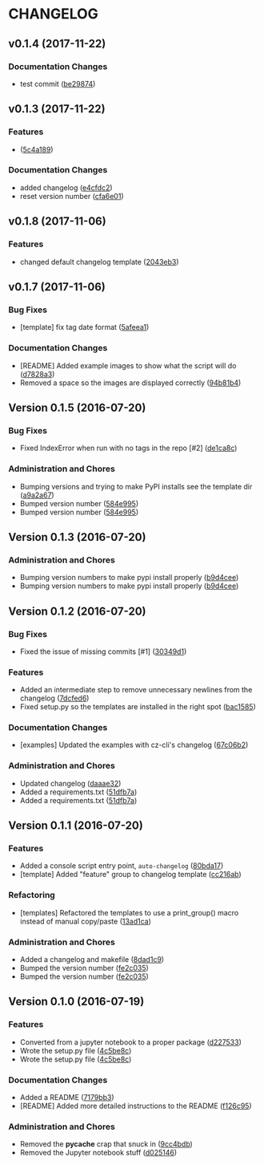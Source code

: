 # CHANGELOG



## v0.1.4 (2017-11-22)





### Documentation Changes
- test commit ([be29874](https://bitbucket.org/panorays/auto-changelog/commits/be29874))





## v0.1.3 (2017-11-22)


### Features
-  ([5c4a189](https://bitbucket.org/panorays/auto-changelog/commits/5c4a189))




### Documentation Changes
- added changelog ([e4cfdc2](https://bitbucket.org/panorays/auto-changelog/commits/e4cfdc2))
- reset version number ([cfa6e01](https://bitbucket.org/panorays/auto-changelog/commits/cfa6e01))





## v0.1.8 (2017-11-06)


### Features
- changed default changelog template ([2043eb3](https://bitbucket.org/panorays/auto-changelog/commits/2043eb3))








## v0.1.7 (2017-11-06)

### Bug Fixes
- [template] fix tag date format ([5afeea1](https://bitbucket.org/panorays/auto-changelog/commits/5afeea1))





### Documentation Changes
- [README] Added example images to show what the script will do ([d7828a3](https://bitbucket.org/panorays/auto-changelog/commits/d7828a3))
- Removed a space so the images are displayed correctly ([94b81b4](https://bitbucket.org/panorays/auto-changelog/commits/94b81b4))





## Version 0.1.5 (2016-07-20)

### Bug Fixes
- Fixed IndexError when run with no tags in the repo [#2] ([de1ca8c](https://bitbucket.org/panorays/auto-changelog/commits/de1ca8c))






### Administration and Chores
- Bumping versions and trying to make PyPI installs see the template dir ([a9a2a67](https://bitbucket.org/panorays/auto-changelog/commits/a9a2a67))
- Bumped version number ([584e995](https://bitbucket.org/panorays/auto-changelog/commits/584e995))
- Bumped version number ([584e995](https://bitbucket.org/panorays/auto-changelog/commits/584e995))




## Version 0.1.3 (2016-07-20)






### Administration and Chores
- Bumping version numbers to make pypi install properly ([b9d4cee](https://bitbucket.org/panorays/auto-changelog/commits/b9d4cee))
- Bumping version numbers to make pypi install properly ([b9d4cee](https://bitbucket.org/panorays/auto-changelog/commits/b9d4cee))




## Version 0.1.2 (2016-07-20)

### Bug Fixes
- Fixed the issue of missing commits [#1] ([30349d1](https://bitbucket.org/panorays/auto-changelog/commits/30349d1))


### Features
- Added an intermediate step to remove unnecessary newlines from the changelog ([7dcfed6](https://bitbucket.org/panorays/auto-changelog/commits/7dcfed6))
- Fixed setup.py so the templates are installed in the right spot ([bac1585](https://bitbucket.org/panorays/auto-changelog/commits/bac1585))




### Documentation Changes
- [examples] Updated the examples with cz-cli's changelog ([67c06b2](https://bitbucket.org/panorays/auto-changelog/commits/67c06b2))


### Administration and Chores
- Updated changelog ([daaae32](https://bitbucket.org/panorays/auto-changelog/commits/daaae32))
- Added a requirements.txt ([51dfb7a](https://bitbucket.org/panorays/auto-changelog/commits/51dfb7a))
- Added a requirements.txt ([51dfb7a](https://bitbucket.org/panorays/auto-changelog/commits/51dfb7a))




## Version 0.1.1 (2016-07-20)


### Features
- Added a console script entry point, `auto-changelog` ([80bda17](https://bitbucket.org/panorays/auto-changelog/commits/80bda17))
- [template] Added "feature" group to changelog template ([cc216ab](https://bitbucket.org/panorays/auto-changelog/commits/cc216ab))


### Refactoring
- [templates] Refactored the templates to use a print_group() macro instead of manual copy/paste ([13ad1ca](https://bitbucket.org/panorays/auto-changelog/commits/13ad1ca))




### Administration and Chores
- Added a changelog and makefile ([8dad1c9](https://bitbucket.org/panorays/auto-changelog/commits/8dad1c9))
- Bumped the version number ([fe2c035](https://bitbucket.org/panorays/auto-changelog/commits/fe2c035))
- Bumped the version number ([fe2c035](https://bitbucket.org/panorays/auto-changelog/commits/fe2c035))




## Version 0.1.0 (2016-07-19)


### Features
- Converted from a jupyter notebook to a proper package ([d227533](https://bitbucket.org/panorays/auto-changelog/commits/d227533))
- Wrote the setup.py file ([4c5be8c](https://bitbucket.org/panorays/auto-changelog/commits/4c5be8c))
- Wrote the setup.py file ([4c5be8c](https://bitbucket.org/panorays/auto-changelog/commits/4c5be8c))




### Documentation Changes
- Added a README ([7179bb3](https://bitbucket.org/panorays/auto-changelog/commits/7179bb3))
- [README] Added more detailed instructions to the README ([f126c95](https://bitbucket.org/panorays/auto-changelog/commits/f126c95))


### Administration and Chores
- Removed the __pycache__ crap that snuck in ([9cc4bdb](https://bitbucket.org/panorays/auto-changelog/commits/9cc4bdb))
- Removed the Jupyter notebook stuff ([d025146](https://bitbucket.org/panorays/auto-changelog/commits/d025146))




